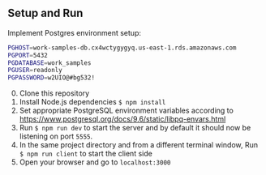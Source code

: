 ## Setup and Run

Implement Postgres environment setup:

```bash
PGHOST=work-samples-db.cx4wctygygyq.us-east-1.rds.amazonaws.com
PGPORT=5432
PGDATABASE=work_samples
PGUSER=readonly
PGPASSWORD=w2UIO@#bg532!
```

0. Clone this repository
1. Install Node.js dependencies `$ npm install`
2. Set appropriate PostgreSQL environment variables according to https://www.postgresql.org/docs/9.6/static/libpq-envars.html
3. Run `$ npm run dev` to start the server and by default it should now be listening on port `5555`.
4. In the same project directory and from a different terminal window, Run `$ npm run client` to start the client side
5. Open your browser and go to `localhost:3000`

